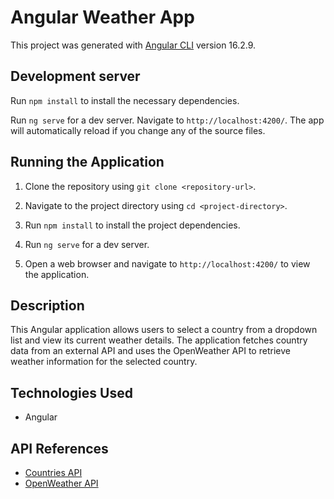 # Angular Weather App

This project was generated with [Angular CLI](https://github.com/angular/angular-cli) version 16.2.9.

## Development server

Run `npm install` to install the necessary dependencies.

Run `ng serve` for a dev server. Navigate to `http://localhost:4200/`. The app will automatically reload if you change any of the source files.

## Running the Application

1. Clone the repository using `git clone <repository-url>`.

2. Navigate to the project directory using `cd <project-directory>`.

3. Run `npm install` to install the project dependencies.

4. Run `ng serve` for a dev server.

5. Open a web browser and navigate to `http://localhost:4200/` to view the application.

## Description

This Angular application allows users to select a country from a dropdown list and view its current weather details. The application fetches country data from an external API and uses the OpenWeather API to retrieve weather information for the selected country.

## Technologies Used

- Angular


## API References

- [Countries API](https://countriesnow.space/api/v0.1/countries)
- [OpenWeather API](https://api.openweathermap.org/data/2.5/weather)


